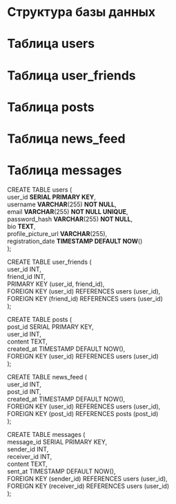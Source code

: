 # Структура базы данных
# Таблица users
# Таблица user_friends
# Таблица posts
# Таблица news_feed
# Таблица messages

CREATE TABLE users ( \
    user_id **SERIAL PRIMARY KEY**, \
    username **VARCHAR**(255) **NOT NULL**, \
    email **VARCHAR**(255) **NOT NULL UNIQUE**, \
    password_hash **VARCHAR**(255) **NOT NULL**, \
    bio **TEXT**, \
    profile_picture_url **VARCHAR**(255), \
    registration_date **TIMESTAMP DEFAULT NOW**() \
    );

CREATE TABLE user_friends ( \
    user_id INT, \
    friend_id INT, \
    PRIMARY KEY (user_id, friend_id), \
    FOREIGN KEY (user_id) REFERENCES users (user_id), \
    FOREIGN KEY (friend_id) REFERENCES users (user_id) \
);

CREATE TABLE posts ( \
    post_id SERIAL PRIMARY KEY, \
    user_id INT, \
    content TEXT, \
    created_at TIMESTAMP DEFAULT NOW(), \
    FOREIGN KEY (user_id) REFERENCES users (user_id) \
);

CREATE TABLE news_feed ( \
    user_id INT, \
    post_id INT, \
    created_at TIMESTAMP DEFAULT NOW(), \
    FOREIGN KEY (user_id) REFERENCES users (user_id), \
    FOREIGN KEY (post_id) REFERENCES posts (post_id) \
);

CREATE TABLE messages ( \
    message_id SERIAL PRIMARY KEY, \
    sender_id INT, \
    receiver_id INT, \
    content TEXT, \
    sent_at TIMESTAMP DEFAULT NOW(), \
    FOREIGN KEY (sender_id) REFERENCES users (user_id), \
    FOREIGN KEY (receiver_id) REFERENCES users (user_id) \
); 

